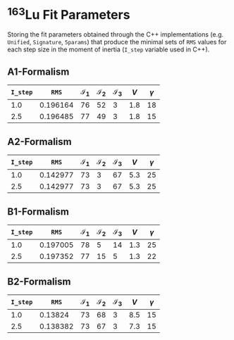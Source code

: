 # $^{163}$Lu Fit Parameters

Storing the fit parameters obtained through the C++ implementations (e.g. `Unified`, `Signature`, `5params`) that produce the minimal sets of `RMS` values for each step size in the moment of inertia (`I_step` variable used in C++).

## A1-Formalism

| `I_step` | `RMS` | $\mathcal{I}_1$ | $\mathcal{I}_2$ | $\mathcal{I}_3$ | $V$ | $\gamma$ |
| -------- | ----- | --------------- | --------------- | --------------- | --- | -------- |
|       1.0   |    0.196164 |76  |   52              |          3       | 1.8                |  18   |
|       2.5  |    0.196485   |       77          |         49        |        3         |    1.8 |     15     |

## A2-Formalism

| `I_step` | `RMS` | $\mathcal{I}_1$ | $\mathcal{I}_2$ | $\mathcal{I}_3$ | $V$ | $\gamma$ |
| -------- | ----- | --------------- | --------------- | --------------- | --- | -------- |
|       1.0   |     0.142977  | 73                |        3         |        67         |  5.3   |    25      |
|       2.5  |   0.142977    |              73   |     3            |     67            |   5.3  |    25      |

## B1-Formalism

| `I_step` | `RMS` | $\mathcal{I}_1$ | $\mathcal{I}_2$ | $\mathcal{I}_3$ | $V$ | $\gamma$ |
| -------- | ----- | --------------- | --------------- | --------------- | --- | -------- |
|       1.0   |   0.197005    |      78           |           5      |        14         | 1.3    |    25|
|       2.5  |    0.197352   |77|15|5|1.3|22|

## B2-Formalism

| `I_step` | `RMS` | $\mathcal{I}_1$ | $\mathcal{I}_2$ | $\mathcal{I}_3$ | $V$ | $\gamma$ |
| -------- | ----- | --------------- | --------------- | --------------- | --- | -------- |
|       1.0   |    0.13824   | 73                |        68         |          3       |  8.5   |   15       |
|       2.5  |  0.138382     |      73           |     67            |        3         |  7.3   |15  |